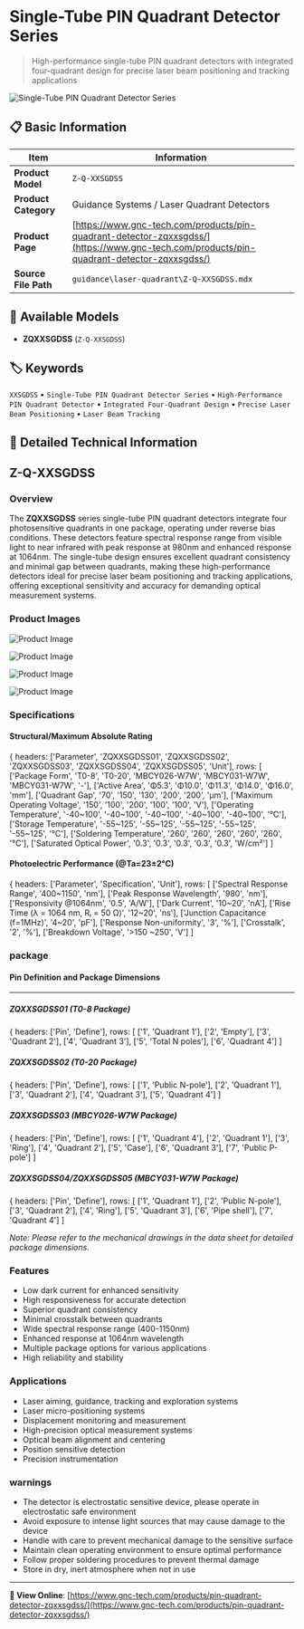# Single-Tube PIN Quadrant Detector Series

> High-performance single-tube PIN quadrant detectors with integrated four-quadrant design for precise laser beam positioning and tracking applications

![Single-Tube PIN Quadrant Detector Series](https://www.gnc-tech.com/images/products/guidance/laser-quadrant/Z-Q-XXSGDSS/Z-Q-XXSGDSS.webp)

## 📋 Basic Information

| Item | Information |
|------|------|
| **Product Model** | `Z-Q-XXSGDSS` |
| **Product Category** | Guidance Systems / Laser Quadrant Detectors |
| **Product Page** | [https://www.gnc-tech.com/products/pin-quadrant-detector-zqxxsgdss/](https://www.gnc-tech.com/products/pin-quadrant-detector-zqxxsgdss/) |
| **Source File Path** | `guidance\laser-quadrant\Z-Q-XXSGDSS.mdx` |

## 🔧 Available Models

- **ZQXXSGDSS** (`Z-Q-XXSGDSS`)

## 🏷️ Keywords

`XXSGDSS` • `Single-Tube PIN Quadrant Detector Series` • `High-Performance PIN Quadrant Detector` • `Integrated Four-Quadrant Design` • `Precise Laser Beam Positioning` • `Laser Beam Tracking`

## 📖 Detailed Technical Information

## Z-Q-XXSGDSS

### Overview

The **ZQXXSGDSS** series single-tube PIN quadrant detectors integrate four photosensitive quadrants in one package, operating under reverse bias conditions. These detectors feature spectral response range from visible light to near infrared with peak response at 980nm and enhanced response at 1064nm. The single-tube design ensures excellent quadrant consistency and minimal gap between quadrants, making these high-performance detectors ideal for precise laser beam positioning and tracking applications, offering exceptional sensitivity and accuracy for demanding optical measurement systems.

### Product Images

![Product Image](https://www.gnc-tech.com/products/guidance/laser-quadrant/Z-Q-XXSGDSS/Z-Q-XXSGDSS-Slide-01.webp)

![Product Image](https://www.gnc-tech.com/products/guidance/laser-quadrant/Z-Q-XXSGDSS/Z-Q-XXSGDSS-Slide-02.webp)

![Product Image](https://www.gnc-tech.com/products/guidance/laser-quadrant/Z-Q-XXSGDSS/Z-Q-XXSGDSS-Slide-03.webp)

![Product Image](https://www.gnc-tech.com/products/guidance/laser-quadrant/Z-Q-XXSGDSS/Z-Q-XXSGDSS-Slide-04.webp)

### Specifications

#### Structural/Maximum Absolute Rating
  
{
headers: ['Parameter', 'ZQXXSGDSS01', 'ZQXXSGDSS02', 'ZQXXSGDSS03', 'ZQXXSGDSS04', 'ZQXXSGDSS05', 'Unit'],
rows: [
  ['Package Form', 'T0-8', 'T0-20', 'MBCY026-W7W', 'MBCY031-W7W', 'MBCY031-W7W', '-'],
  ['Active Area', 'Φ5.3', 'Φ10.0', 'Φ11.3', 'Φ14.0', 'Φ16.0', 'mm'],
  ['Quadrant Gap', '70', '150', '130', '200', '200', 'μm'],
  ['Maximum Operating Voltage', '150', '100', '200', '100', '100', 'V'],
  ['Operating Temperature', '-40~100', '-40~100', '-40~100', '-40~100', '-40~100', '°C'],
  ['Storage Temperature', '-55~125', '-55~125', '-55~125', '-55~125', '-55~125', '°C'],
  ['Soldering Temperature', '260', '260', '260', '260', '260', '°C'],
  ['Saturated Optical Power', '0.3', '0.3', '0.3', '0.3', '0.3', 'W/cm²']
]

#### Photoelectric Performance (@Ta=23±2°C)
  
{
headers: ['Parameter', 'Specification', 'Unit'],
rows: [
  ['Spectral Response Range', '400~1150', 'nm'],
  ['Peak Response Wavelength', '980', 'nm'],
  ['Responsivity @1064nm', '0.5', 'A/W'],
  ['Dark Current', '10~20', 'nA'],
  ['Rise Time (λ = 1064 nm, Rₗ = 50 Ω)', '12~20', 'ns'],
  ['Junction Capacitance (f=1MHz)', '4~20', 'pF'],
  ['Response Non-uniformity', '3', '%'],
  ['Crosstalk', '2', '%'],
  ['Breakdown Voltage', '>150 ~250', 'V']
]
  
    
<ProductImage productId="Z-Q-XXSGDSS" type="package" subType="CURVE" invertMode="light-only" />

### package

#### Pin Definition and Package Dimensions
---
##### ZQXXSGDSS01 (T0-8 Package)
    
{
headers: ['Pin', 'Define'],
rows: [
  ['1', 'Quadrant 1'],
  ['2', 'Empty'],
  ['3', 'Quadrant 2'],
  ['4', 'Quadrant 3'],
  ['5', 'Total N poles'],
  ['6', 'Quadrant 4']
]

<ProductImage 
  productId="Z-Q-XXSGDSS" 
  type="package" 
  subType="T0-8" 
  invertMode="light-only"
/>

##### ZQXXSGDSS02 (T0-20 Package)
    
{
headers: ['Pin', 'Define'],
rows: [
  ['1', 'Public N-pole'],
  ['2', 'Quadrant 1'],
  ['3', 'Quadrant 2'],
  ['4', 'Quadrant 3'],
  ['5', 'Quadrant 4']
]

<ProductImage 
  productId="Z-Q-XXSGDSS" 
  type="package" 
  subType="T0-20" 
  invertMode="light-only"
/>

##### ZQXXSGDSS03 (MBCY026-W7W Package)
    
{
headers: ['Pin', 'Define'],
rows: [
  ['1', 'Quadrant 4'],
  ['2', 'Quadrant 1'],
  ['3', 'Ring'],
  ['4', 'Quadrant 2'],
  ['5', 'Case'],
  ['6', 'Quadrant 3'],
  ['7', 'Public P-pole']
]

<ProductImage 
  productId="Z-Q-XXSGDSS" 
  type="package" 
  subType="MBCY026-W7W" 
  invertMode="light-only"
/>

##### ZQXXSGDSS04/ZQXXSGDSS05 (MBCY031-W7W Package)
    
{
headers: ['Pin', 'Define'],
rows: [
  ['1', 'Quadrant 1'],
  ['2', 'Public N-pole'],
  ['3', 'Quadrant 2'],
  ['4', 'Ring'],
  ['5', 'Quadrant 3'],
  ['6', 'Pipe shell'],
  ['7', 'Quadrant 4']
]

<ProductImage 
  productId="Z-Q-XXSGDSS" 
  type="package" 
  subType="MBCY031-W7W" 
  invertMode="light-only"
/>
*Note: Please refer to the mechanical drawings in the data sheet for detailed package dimensions.*

### Features

- Low dark current for enhanced sensitivity
- High responsiveness for accurate detection
- Superior quadrant consistency
- Minimal crosstalk between quadrants
- Wide spectral response range (400-1150nm)
- Enhanced response at 1064nm wavelength
- Multiple package options for various applications
- High reliability and stability

### Applications

- Laser aiming, guidance, tracking and exploration systems
- Laser micro-positioning systems
- Displacement monitoring and measurement
- High-precision optical measurement systems
- Optical beam alignment and centering
- Position sensitive detection
- Precision instrumentation

### warnings

- The detector is electrostatic sensitive device, please operate in electrostatic safe environment
- Avoid exposure to intense light sources that may cause damage to the device
- Handle with care to prevent mechanical damage to the sensitive surface
- Maintain clean operating environment to ensure optimal performance
- Follow proper soldering procedures to prevent thermal damage
- Store in dry, inert atmosphere when not in use
  

---

**🔗 View Online**: [https://www.gnc-tech.com/products/pin-quadrant-detector-zqxxsgdss/](https://www.gnc-tech.com/products/pin-quadrant-detector-zqxxsgdss/)
